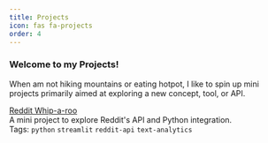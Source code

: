 ```yaml
---
title: Projects
icon: fas fa-projects
order: 4
---
```

### Welcome to my Projects!
When am not hiking mountains or eating hotpot, I like to spin up mini projects primarily aimed at exploring a new concept, tool, or API.

[Reddit Whip-a-roo](https://share.streamlit.io/gavh3/reddit-whip-a-roo/main/app.py)\
A mini project to explore Reddit's API and Python integration.\
Tags: `python` `streamlit` `reddit-api` `text-analytics`